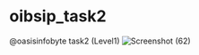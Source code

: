 # oibsip_task2
@oasisinfobyte task2 (Level1)
![Screenshot (62)](https://user-images.githubusercontent.com/104263640/193473507-bc0cf97d-b995-4344-805c-c922b8afd426.png)
